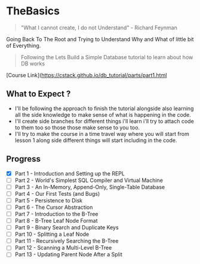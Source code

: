 # TheBasics

> "What I cannot create, I do not Understand" - Richard Feynman

Going Back To The Root and Trying to Understand Why and What of little bit of Everything.

> Following the Lets Build a Simple Database tutorial to learn about how DB works

[Course Link](https://cstack.github.io/db_tutorial/parts/part1.html

## What to Expect ?
* I'll be following the approach to finish the tutorial alongside also learning all the side knowledge to make sense of what is happening in the code.
* I'll create side branches for different things i'll learn i'll try to attach code to them too so those those make sense to you too.
* I'll try to make the course in a time travel way where you will start from lesson 1 along side different things will start including in the code.

## Progress
* [x] Part 1 - Introduction and Setting up the REPL
* [ ] Part 2 - World's Simplest SQL Compiler and Virtual Machine
* [ ] Part 3 - An In-Memory, Append-Only, Single-Table Database
* [ ] Part 4 - Our First Tests (and Bugs)
* [ ] Part 5 - Persistence to Disk
* [ ] Part 6 - The Cursor Abstraction
* [ ] Part 7 - Introduction to the B-Tree
* [ ] Part 8 - B-Tree Leaf Node Format
* [ ] Part 9 - Binary Search and Duplicate Keys
* [ ] Part 10 - Splitting a Leaf Node
* [ ] Part 11 - Recursively Searching the B-Tree
* [ ] Part 12 - Scanning a Multi-Level B-Tree
* [ ] Part 13 - Updating Parent Node After a Split
